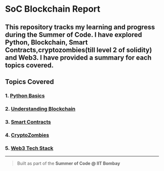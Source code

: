 # SoC Blockchain Report

This repository tracks my learning and progress during the Summer of Code. I have explored Python, Blockchain, Smart Contracts,cryptozombies(till level 2 of solidity) and Web3.
I have provided a summary for each topics covered.
---

##  Topics Covered

### 1. [Python Basics](./Python-Basics/summary.md)


### 2. [Understanding Blockchain](./Understanding-Blockchain/summary.md)


### 3. [Smart Contracts](./Smart-Contracts/summary.md)


### 4. [CryptoZombies](./CryptoZombies/!_summary.md)

### 5. [Web3 Tech Stack](./Web3-Tech-Stack/summary.md)

---

> Built as part of the **Summer of Code @ IIT Bombay**  
